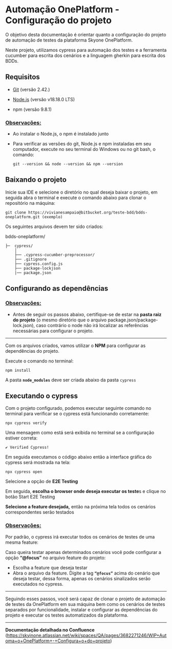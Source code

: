 # Automação OnePlatform - Configuração do projeto 

O objetivo desta documentação é orientar quanto a configuração do projeto de automação de testes da plataforma Skyone OnePlatform. 

Neste projeto, utilizamos cypress para automação dos testes e a ferramenta cucumber para escrita dos cenários e a linguagem gherkin para escrita dos BDDs.

## **Requisitos** 
  
- [Git](https://git-scm.com/) (versão 2.42.)

- [Node.js](https://nodejs.org/en/) (versão v18.18.0 LTS)  

- npm (versão 9.8.1)

### <u> Observações: </u> 

- Ao instalar o Node.js, o npm é instalado junto

- Para verificar as versões do git, Node.js e npm instaladas em seu computador, execute no seu terminal do Windows ou no git bash, o comando:

	 `git --version && node --version && npm --version`


## **Baixando o projeto**

Inicie sua IDE e selecione o diretório no qual deseja baixar o projeto, em seguida abra o terminal e execute o comando abaixo para clonar o repositório na máquina:

`git clone https://vivianesampaio@bitbucket.org/teste-bdd/bdds-oneplatform.git (exemplo)`

Os seguintes arquivos devem ter sido criados:

bdds-oneplatform/

    ├─  cypress/
        │              
        ├── .cypress-cucumber-preprocessor/  
        ├── .gitignore      
        ├── cypress.config.js
        ├── package-lockjson  
		|── package.json 

## **Configurando as dependências**

### <u> Observações: </u>

- Antes de seguir os passos abaixo, certifique-se de estar na **pasta raiz do projeto** (o mesmo diretório que o arquivo package.json/package-lock.json), caso contrário o node não irá localizar as referências necessárias para configurar o projeto.

---

Com os arquivos criados, vamos utilizar o **NPM** para configurar as dependências do projeto.

Execute o comando no terminal:

`npm install`

A pasta **`node_modules`** deve ser criada abaixo da pasta `cypress`		

## **Executando o cypress**

Com o projeto configurado, podemos executar seguinte comando no terminal para verificar se o cypress está funcionando corretamente:

`npx cypress verify`

Uma mensagem como está será exibida no terminal se a configuração estiver correta:

`✔ Verified Cypress!`

Em seguida executamos o código abaixo então a interface gráfica do cypress será mostrada na tela:

`npx cypress open`

Selecione a opção de **E2E Testing**

Em seguida, **escolha o browser onde deseja executar os teste**s e clique no botão Start E2E Testing

**Selecione a feature desejada,** então na próxima tela todos os cenários correspondentes serão testados

### <u> Observações: </u>
Por padrão, o cypress irá executar todos os cenários de testes de uma mesma feature:

Caso queira testar apenas determinados cenários você pode configurar a opção **“@focus”** no arquivo feature do projeto:

- Escolha a feature que deseja testar
- Abra o arquivo da feature. Digite a tag **`“@focus”`** acima do cenário que deseja testar, dessa forma, apenas os cenários sinalizados serão executados no cypress.
---

Seguindo esses passos, você será capaz de clonar o projeto de automação de testes da OnePlatform em sua máquina bem como os cenários de testes separados por funcionalidade, instalar e configurar as dependências do projeto e executar os testes automatizados da plataforma.

---
**Documentação detalhada no Confluence**
 (https://skyinone.atlassian.net/wiki/spaces/QA/pages/3682271246/WIP+Automa+o+OnePlatform+-+Configura+o+do+projeto)













